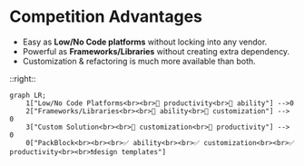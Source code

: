 # Competition Advantages

<div class='pt-5'>

- Easy as **Low/No Code platforms** without locking into any vendor.
- Powerful as **Frameworks/Libraries** without creating extra dependency.
- Customization & refactoring is much more available than both.

</div>

::right::

<div class='ml-5'>

```mermaid {scale: 1.1}
graph LR;
    1["Low/No Code Platforms<br><br>🔺 productivity<br>🔻 ability"] -->0
    2["Frameworks/Libraries<br><br>🔺 ability<br>🔻 customization"] --> 0
    3["Custom Solution<br><br>🔺 customization<br>🔻 productivity"] --> 0
    0["PackBlock<br><br><br>✅ ability<br><br>✅ customization<br><br>✅ productivity<br><br>❗️design templates"]
```

</div>

<style>
li {
@apply
text-xl
p-7
}
</style>